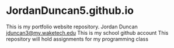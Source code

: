 # JordanDuncan5.github.io
This is my portfolio website repository.
Jordan Duncan jduncan3@my.waketech.edu
This is my school github account
This repository will hold assignments for my programming class